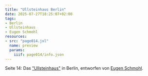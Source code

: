 ```yaml
---
title: "Ullsteinhaus Berlin"
date: 2025-07-27T18:25:07+02:00
tags:
- Berlin
- Ullsteinhaus
- Eugen Schmohl
resources:
- src: "page014.jxl"
  name: preview
  params:
    iiif: page014/info.json
---
```

Seite 14: Das ["Ullsteinhaus"](/tags/Ullsteinhaus) in Berlin, entworfen von [Eugen Schmohl](/tags/Eugen-Schmohl).
